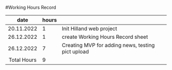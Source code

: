 #Working Hours Record

|date | hours |  |
|:--:|:--|:----|
|20.11.2022|1| Init Hilland web project|
|26.12.2022|1| create Working Hours Record sheet|
|26.12.2022|7| Creating MVP for adding news, testing pict upload|
|Total Hours|9|
